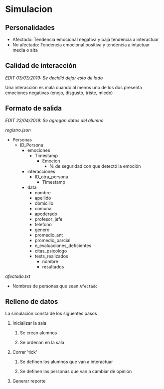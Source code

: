 # Simulacion

## Personalidades

- Afectado: Tendencia emocional negativa y baja tendencia a interactuar
- No afectado: Tendencia emocional positiva y tendencia a intactuar media o alta

## Calidad de interacción

_EDIT 03/03/2019: Se decidió dejar esto de lado_

Una interacción es mala cuando al menos uno de los dos presenta emociones negativas (enojo, disgusto, triste, miedo)

## Formato de salida

_EDIT 22/04/2019: Se agregan datos del alumno_

_registro.json_

- Personas
  - ID_Persona
    - emociones
      - Timestamp
        - Emocion
          - % de seguridad con que detectó la emoción
    - interacciones
      - ID_otra_persona
        - Timestamp
    - data
      - nombre
      - apellido
      - domicilio
      - comuna
      - apoderado
      - profesor_jefe
      - telefono
      - genero
      - promedio_ant
      - promedio_parcial
      - n_evaluaciones_deficientes
      - citas_psicologo
      - tests_realizados
        - nombre
        - resultados

_afectado.txt_

- Nombres de personas que sean `Afectado`

## Relleno de datos

La simulación consta de los siguentes pasos

1. Inicializar la sala

   1. Se crean alumnos

   2. Se ordenan en la sala

2. Correr 'tick'

   1. Se definen los alumnos que van a interactuar

   2. Se definen las personas que van a cambiar de opinión

3. Generar reporte

